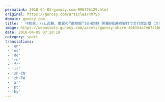 ```yaml
---
permalink: 2018-04-05-gunosy.com-996726129.html
original: https://gunosy.com/articles/Rm7Sb
domain: gunosy.com
title: '「4割男」ハム近藤、驚異の“選球眼”1日4四球 開幕6戦連続安打で全打席出塁（スポニチアネックス） - グノシー'
image: https://webassets.gunosy.com/assets/gunosy-share-466154a7e6741b0dbc8895ceff97e34818892a0e7dbc05d641d2606f8820dd35.jpg
date: 2018-04-05 07:20:19
category: sport
translations: 
 - 'en'
 - 'es'
 - 'de'
 - 'ru'
 - 'fr'
 - 'it'
 - 'zh-CN'
 - 'zh-TW'
 - 'ar'
 - 'pt'
 - 'hy'
---
```


